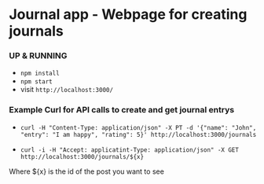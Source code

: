 # Journal app - Webpage for creating journals

### UP & RUNNING
* `npm install`
* `npm start`
* visit `http://localhost:3000/`

### Example Curl for API calls to create and get journal entrys

* `curl -H "Content-Type: application/json" -X PT -d '{"name": "John", "entry": "I am happy", "rating": 5}' http://localhost:3000/journals`

* `curl -i -H "Accept: applicatint-Type: application/json" -X GET http://localhost:3000/journals/${x}`

Where ${x} is the id of the post you want to see